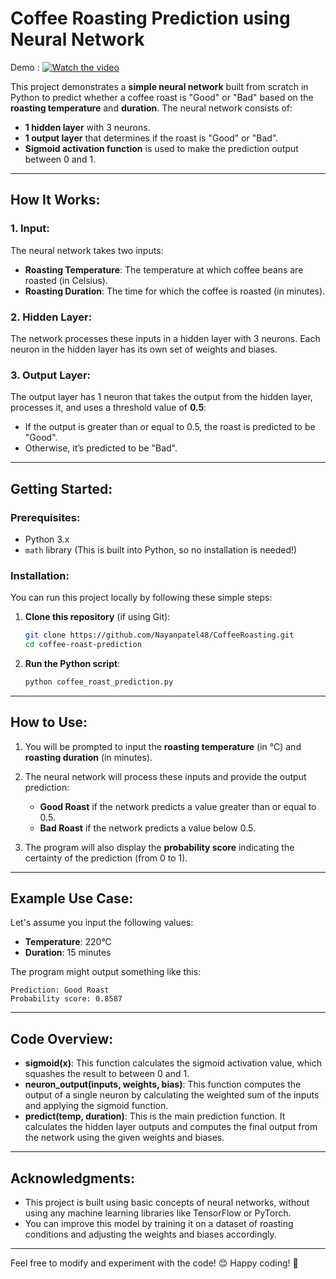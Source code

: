 # **Coffee Roasting Prediction using Neural Network**

Demo :
[![Watch the video](https://img.youtube.com/vi/VIDEO_ID/maxresdefault.jpg)]()

This project demonstrates a **simple neural network** built from scratch in Python to predict whether a coffee roast is "Good" or "Bad" based on the **roasting temperature** and **duration**. The neural network consists of:

* **1 hidden layer** with 3 neurons.
* **1 output layer** that determines if the roast is "Good" or "Bad".
* **Sigmoid activation function** is used to make the prediction output between 0 and 1.

---

## **How It Works:**

### **1. Input:**

The neural network takes two inputs:

* **Roasting Temperature**: The temperature at which coffee beans are roasted (in Celsius).
* **Roasting Duration**: The time for which the coffee is roasted (in minutes).

### **2. Hidden Layer:**

The network processes these inputs in a hidden layer with 3 neurons. Each neuron in the hidden layer has its own set of weights and biases.

### **3. Output Layer:**

The output layer has 1 neuron that takes the output from the hidden layer, processes it, and uses a threshold value of **0.5**:

* If the output is greater than or equal to 0.5, the roast is predicted to be "Good".
* Otherwise, it’s predicted to be "Bad".

---

## **Getting Started:**

### **Prerequisites:**

* Python 3.x
* `math` library (This is built into Python, so no installation is needed!)

### **Installation:**

You can run this project locally by following these simple steps:

1. **Clone this repository** (if using Git):

   ```bash
   git clone https://github.com/Nayanpatel48/CoffeeRoasting.git
   cd coffee-roast-prediction
   ```

2. **Run the Python script**:

   ```bash
   python coffee_roast_prediction.py
   ```

---

## **How to Use:**

1. You will be prompted to input the **roasting temperature** (in °C) and **roasting duration** (in minutes).
2. The neural network will process these inputs and provide the output prediction:

   * **Good Roast** if the network predicts a value greater than or equal to 0.5.
   * **Bad Roast** if the network predicts a value below 0.5.
3. The program will also display the **probability score** indicating the certainty of the prediction (from 0 to 1).

---

## **Example Use Case:**

Let's assume you input the following values:

* **Temperature**: 220°C
* **Duration**: 15 minutes

The program might output something like this:

```
Prediction: Good Roast
Probability score: 0.8587
```

---

## **Code Overview:**

* **sigmoid(x)**: This function calculates the sigmoid activation value, which squashes the result to between 0 and 1.
* **neuron\_output(inputs, weights, bias)**: This function computes the output of a single neuron by calculating the weighted sum of the inputs and applying the sigmoid function.
* **predict(temp, duration)**: This is the main prediction function. It calculates the hidden layer outputs and computes the final output from the network using the given weights and biases.

---

## **Acknowledgments:**

* This project is built using basic concepts of neural networks, without using any machine learning libraries like TensorFlow or PyTorch.
* You can improve this model by training it on a dataset of roasting conditions and adjusting the weights and biases accordingly.

---

Feel free to modify and experiment with the code! 😊 Happy coding! 🚀